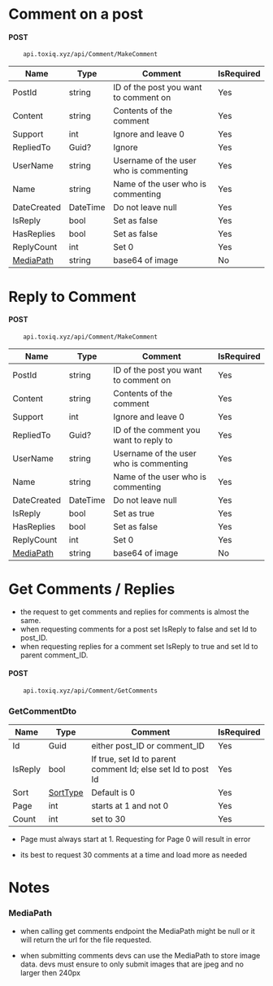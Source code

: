 # Comment on a post

#### POST
        api.toxiq.xyz/api/Comment/MakeComment
        
| Name        | Type         | Comment                                  | IsRequired |
|-------------|--------------|------------------------------------------|------------|
| PostId      | string       | ID of the post you want to comment on    | Yes        |
| Content     | string       | Contents of the comment                  | Yes        |
| Support     | int          | Ignore and leave 0                       | Yes         |
| RepliedTo   | Guid?        | Ignore                                   | Yes         |
| UserName    | string       | Username of the user who is commenting   | Yes        |
| Name        | string       | Name of the user who is commenting       | Yes        |
| DateCreated | DateTime     | Do not leave null       | Yes        |
| IsReply     | bool         | Set as false                             | Yes        |
| HasReplies  | bool         | Set as false                             | Yes        |
| ReplyCount  | int          | Set 0                                    | Yes        |
| [MediaPath](#mediapath)   | string       | base64 of image                                        | No        |


# Reply to Comment
#### POST
        api.toxiq.xyz/api/Comment/MakeComment
        
| Name        | Type      | Comment                                      | IsRequired |
|-------------|-----------|----------------------------------------------|------------|
| PostId      | string    | ID of the post you want to comment on        | Yes        |
| Content     | string    | Contents of the comment                      | Yes        |
| Support     | int       | Ignore and leave 0                           | Yes         |
| RepliedTo   | Guid?     | ID of the comment you want to reply to       | Yes         |
| UserName    | string    | Username of the user who is commenting       | Yes        |
| Name        | string    | Name of the user who is commenting           | Yes        |
| DateCreated | DateTime  | Do not leave null                            | Yes        |
| IsReply     | bool      | Set as true                                  | Yes        |
| HasReplies  | bool      | Set as false                                 | Yes        |
| ReplyCount  | int       | Set 0                                        | Yes        |
| [MediaPath](#mediapath)  | string       | base64 of image                                        | No        |


# Get Comments / Replies

- the request to get comments and replies for comments is almost the same.
- when requesting comments for a post set IsReply to false and set Id to post_ID.
- when requesting replies for a comment set IsReply to true and set Id to parent comment_ID.

#### POST
        api.toxiq.xyz/api/Comment/GetComments
        
### GetCommentDto

| Name   | Type     | Comment                                                                                             | IsRequired |
|--------|----------|-----------------------------------------------------------------------------------------------------|------------|
| Id     | Guid     | either post_ID or comment_ID                                                                        | Yes        |
| IsReply| bool     | If true, set Id to parent comment Id; else set Id to post Id                                        | Yes        |
| Sort   | [SortType](/Enums/SortType.md) | Default is 0                                                                                        | Yes        |
| Page   | int      | starts at 1 and not 0                                                                                       | Yes         |
| Count  | int      | set to 30                                                                                      | Yes         |

- Page must always start at 1. Requesting for Page 0 will result in error

- its best to request 30 comments at a time and load more as needed

# Notes
### MediaPath 
- when calling get comments endpoint the MediaPath might be null or it will return the url for the file requested.

- when submitting comments devs can use the MediaPath to store image data. devs must ensure to only submit images that are jpeg and no larger then 240px 
